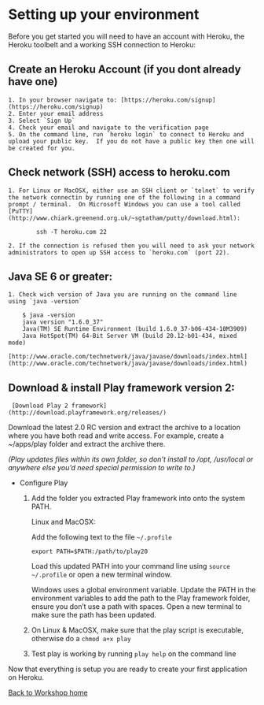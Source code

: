 
# Setting up your environment

Before you get started you will need to have an account with Heroku, the Heroku toolbelt and a working SSH connection to Heroku:

## Create an Heroku Account (if you dont already have one)
    1. In your browser navigate to: [https://heroku.com/signup](https://heroku.com/signup)
    2. Enter your email address
    3. Select `Sign Up`
    4. Check your email and navigate to the verification page
    5. On the command line, run `heroku login` to connect to Heroku and upload your public key.  If you do not have a public key then one will be created for you.

## Check network (SSH) access to heroku.com
    1. For Linux or MacOSX, either use an SSH client or `telnet` to verify the network connectin by running one of the following in a command prompt / terminal.  On Microsoft Windows you can use a tool called [PuTTY](http://www.chiark.greenend.org.uk/~sgtatham/putty/download.html):

            ssh -T heroku.com 22

    2. If the connection is refused then you will need to ask your network administrators to open up SSH access to `heroku.com` (port 22).


## Java SE 6 or greater:

    1. Check wich version of Java you are running on the command line using `java -version`

        $ java -version
        java version "1.6.0_37"
        Java(TM) SE Runtime Environment (build 1.6.0_37-b06-434-10M3909)
        Java HotSpot(TM) 64-Bit Server VM (build 20.12-b01-434, mixed mode)

    [http://www.oracle.com/technetwork/java/javase/downloads/index.html](http://www.oracle.com/technetwork/java/javase/downloads/index.html)

## Download & install Play framework version 2:

     [Download Play 2 framework](http://download.playframework.org/releases/)

Download the latest 2.0 RC version and extract the archive to a location where you have both read and write access.  For example, create a ~/apps/play folder and extract the archive there.

*(Play updates files within its own folder, so don’t install to /opt, /usr/local or anywhere else you’d need special permission to write to.)*

* Configure Play

    1. Add the folder you extracted Play framework into onto the system PATH.

        Linux and MacOSX:

        Add the following text to the file `~/.profile`

        `export PATH=$PATH:/path/to/play20`

        Load this updated PATH into your command line using `source ~/.profile` or open a new terminal window.

        Windows uses a global environment variable. Update the PATH in the environment variables to add the path to the Play framework folder, ensure you don’t use a path with spaces. Open a new terminal to make sure the path has been updated.

    2. On Linux & MacOSX, make sure that the play script is executable, otherwise do a `chmod a+x play`

    3. Test play is working by running `play help` on the command line


Now that everything is setup you are ready to create your first application on Heroku.

[Back to Workshop home](/index.html)


